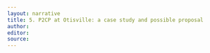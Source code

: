 ```yaml
---
layout: narrative
title: 5. P2CP at Otisville: a case study and possible proposal
author:
editor:
source:
---
```

